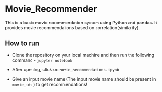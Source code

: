# Movie_Recommender

This is a basic movie recommendation system using Python and pandas. It provides movie recommendations based on correlation(similarity). 

## How to run
- Clone the repository on your local machine and then run the following command -
```jupyter notebook```

- After opening, click on ```Movie_Recommendations.ipynb```  

- Give an input movie name (The input movie name should be present in ```movie_ids``` ) to get recommendations!

